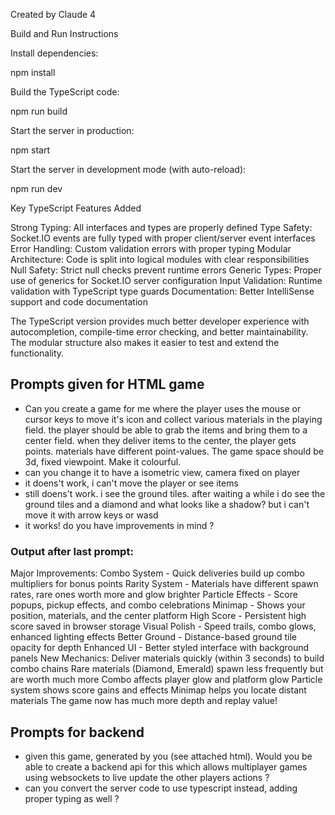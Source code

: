 Created by Claude 4

Build and Run Instructions

Install dependencies:

npm install

Build the TypeScript code:

npm run build

Start the server in production:

npm start

Start the server in development mode (with auto-reload):

npm run dev

Key TypeScript Features Added

Strong Typing: All interfaces and types are properly defined
Type Safety: Socket.IO events are fully typed with proper client/server event interfaces
Error Handling: Custom validation errors with proper typing
Modular Architecture: Code is split into logical modules with clear responsibilities
Null Safety: Strict null checks prevent runtime errors
Generic Types: Proper use of generics for Socket.IO server configuration
Input Validation: Runtime validation with TypeScript type guards
Documentation: Better IntelliSense support and code documentation

The TypeScript version provides much better developer experience with autocompletion, compile-time error checking, and better maintainability. The modular structure also makes it easier to test and extend the functionality.

## Prompts given for HTML game

- Can you create a game for me where the player uses the mouse or cursor keys to move it's icon and collect various materials in the playing field. the player should be able to grab the items and bring them to a center field. when they deliver items to the center, the player gets points. materials have different point-values. The game space should be 3d, fixed viewpoint. Make it colourful.
- can you change it to have a isometric view, camera fixed on player
- it doens't work, i can't move the player or see items
- still doens't work. i see the ground tiles. after waiting a while i do see the ground tiles and a diamond and what looks like a shadow? but i can't move it with arrow keys or wasd
- it works! do you have improvements in mind ?

### Output after last prompt:

Major Improvements:
Combo System - Quick deliveries build up combo multipliers for bonus points
Rarity System - Materials have different spawn rates, rare ones worth more and glow brighter
Particle Effects - Score popups, pickup effects, and combo celebrations
Minimap - Shows your position, materials, and the center platform
High Score - Persistent high score saved in browser storage
Visual Polish - Speed trails, combo glows, enhanced lighting effects
Better Ground - Distance-based ground tile opacity for depth
Enhanced UI - Better styled interface with background panels
New Mechanics:
Deliver materials quickly (within 3 seconds) to build combo chains
Rare materials (Diamond, Emerald) spawn less frequently but are worth much more
Combo affects player glow and platform glow
Particle system shows score gains and effects
Minimap helps you locate distant materials
The game now has much more depth and replay value!

## Prompts for backend

- given this game, generated by you (see attached html). Would you be able to create a backend api for this which allows multiplayer games using websockets to live update the other players actions ?
- can you convert the server code to use typescript instead, adding proper typing as well ?
